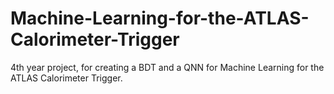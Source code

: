 # Machine-Learning-for-the-ATLAS-Calorimeter-Trigger
4th year project, for creating a BDT and a QNN for Machine Learning for the ATLAS Calorimeter Trigger.  


